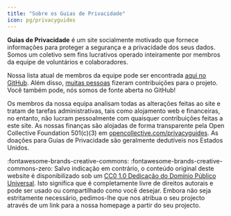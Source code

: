 ```yaml
---
title: "Sobre os Guias de Privacidade"
icon: pg/privacyguides
---
```


**Guias de Privacidade** é um site socialmente motivado que fornece informações para proteger a segurança e a privacidade dos seus dados. Somos um coletivo sem fins lucrativos operado inteiramente por membros da equipe de voluntários e colaboradores.

Nossa lista atual de membros da equipe pode ser encontrada [aqui no GitHub](https://github.com/orgs/privacyguides/people). Além disso, [muitas pessoas](https://github.com/privacyguides/privacyguides.org/graphs/contributors) fizeram contribuições para o projeto. Você também pode, nós somos de fonte aberta no GitHub!

Os membros da nossa equipa analisam todas as alterações feitas ao site e tratam de tarefas administrativas, tais como alojamento web e financeiras, no entanto, não lucram pessoalmente com quaisquer contribuições feitas a este site. As nossas finanças são alojadas de forma transparente pela Open Collective Foundation 501(c)(3) em [opencollective.com/privacyguides](https://opencollective.com/privacyguides). As doações para Guias de Privacidade são geralmente dedutíveis nos Estados Unidos.

:fontawesome-brands-creative-commons: :fontawesome-brands-creative-commons-zero: Salvo indicação em contrário, o conteúdo original deste website é disponibilizado sob um [CC0 1.0 Dedicação do Domínio Público Universal](https://github.com/privacyguides/privacyguides.org/blob/main/LICENSE). Isto significa que é completamente livre de direitos autorais e pode ser usado ou compartilhado como você desejar. Embora não seja estritamente necessário, pedimos-lhe que nos atribua o seu projecto através de um link para a nossa homepage a partir do seu projecto.
